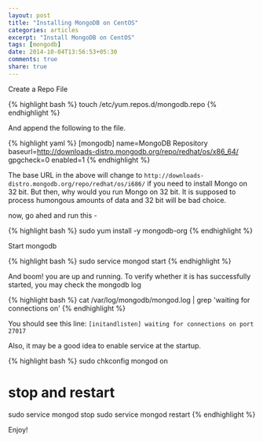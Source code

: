```yaml
---
layout: post
title: "Installing MongoDB on CentOS"
categories: articles
excerpt: "Install MongoDB on CentOS"
tags: [mongodb]
date: 2014-10-04T13:56:53+05:30
comments: true
share: true
---
```


Create a Repo File

{% highlight bash %}
touch /etc/yum.repos.d/mongodb.repo
{% endhighlight %}

And append the following to the file.

{% highlight yaml %}
[mongodb]
name=MongoDB Repository
baseurl=http://downloads-distro.mongodb.org/repo/redhat/os/x86_64/
gpgcheck=0
enabled=1
{% endhighlight %}

The base URL in the above will change to `http://downloads-distro.mongodb.org/repo/redhat/os/i686/` if you need to install Mongo on 32 bit. But then, why would you run Mongo on 32 bit. It is supposed to process humongous amounts of data and 32 bit will be bad choice.

now, go ahed and run this -

{% highlight bash %}
sudo yum install -y mongodb-org
{% endhighlight %}

Start mongodb

{% highlight bash %}
sudo service mongod start
{% endhighlight %}

And boom! you are up and running. To verify whether it is has successfully started, you may check the mongodb log

{% highlight bash %}
cat /var/log/mongodb/mongod.log | grep 'waiting for connections on'
{% endhighlight %}

You should see this line: `[initandlisten] waiting for connections on port 27017`

Also, it may be a good idea to enable service at the startup.

{% highlight bash %}
sudo chkconfig mongod on
# stop and restart
sudo service mongod stop
sudo service mongod restart
{% endhighlight %}

Enjoy!
